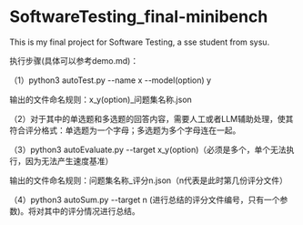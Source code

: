# SoftwareTesting_final-minibench
This is my final project for Software Testing, a sse student from sysu.

执行步骤(具体可以参考demo.md)：

（1）python3 autoTest.py --name x --model(option) y

输出的文件命名规则：x_y(option)_问题集名称.json


（2）对于其中的单选题和多选题的回答内容，需要人工或者LLM辅助处理，使其符合评分格式：单选题为一个字母；多选题为多个字母连在一起。


（3）python3 autoEvaluate.py --target x_y(option)（必须是多个，单个无法执行，因为无法产生速度基准）

输出的文件命名规则：问题集名称_评分n.json（n代表是此时第几份评分文件）


（4）python3 autoSum.py --target n (进行总结的评分文件编号，只有一个参数)。将对其中的评分情况进行总结。
